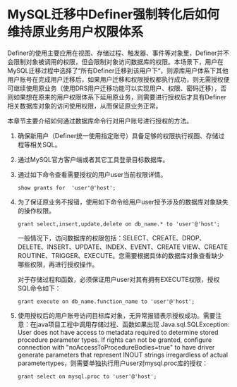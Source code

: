 # MySQL迁移中Definer强制转化后如何维持原业务用户权限体系<a name="drs_16_0003"></a>

Definer的使用主要应用在视图、存储过程、触发器、事件等对象里，Definer并不会限制对象被调用的权限，但会限制对象访问数据库的权限。本场景下，用户在MySQL迁移过程中选择了“所有Definer迁移到该用户下“，则源库用户体系下其他用户账号在完成用户迁移后，如果用户迁移和权限授权都执行成功，则无需授权便可继续使用原业务（使用DRS用户迁移功能可以实现用户、权限、密码迁移），否则如果想在原来的用户权限体系下延用原业务，则需要进行授权后才具有Definer相关数据库对象的访问使用权限，从而保证原业务正常。

本章节主要介绍如何通过数据库命令行对用户账号进行授权的方法。

1.  确保新用户（Definer统一使用指定账号）具备足够的权限执行视图、存储过程等相关SQL。
2.  通过MySQL官方客户端或者其它工具登录目标数据库。
3.  通过如下命令查看需要授权的用户user当前权限详情。

    ```
    show grants for  'user'@'host';
    ```

4.  为了保证原业务不报错，使用如下命令给用户user授予涉及的数据库对象缺失的操作权限。

    ```
    grant select,insert,update,delete on db_name.* to 'user'@'host';
    ```

    一般情况下，访问数据库的权限包括：SELECT、CREATE、DROP、DELETE、INSERT、UPDATE、INDEX、EVENT、CREATE VIEW、CREATE ROUTINE、TRIGGER、EXECUTE。您需要根据具体的数据库对象查看缺少哪些权限，再进行授权操作。

    对于存储过程和函数，必须保证用户user对其有拥有EXECUTE权限，授权SQL命令如下：

    ```
    grant execute on db_name.function_name to 'user'@'host';
    ```

5.  使用授权后的用户账号访问目标库对象，无异常报错表示授权成功。需要注意：在java项目工程中调用存储过程、函数如果出现 Java.sql.SQLException: User does not have access to metadata required to determine stored procedure parameter types. If rights can not be granted, configure connection with "noAccessToProcedureBodies=true" to have driver generate parameters that represent INOUT strings irregardless of actual parametertypes，则需要单独执行用户user对mysql.proc库的授权：

    ```
    grant select on mysql.proc to 'user'@'host';
    ```


